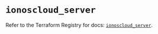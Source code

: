 # `ionoscloud_server`

Refer to the Terraform Registry for docs: [`ionoscloud_server`](https://registry.terraform.io/providers/ionos-cloud/ionoscloud/6.5.1/docs/resources/server).
